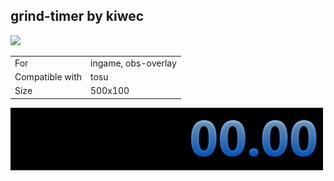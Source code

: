 ## grind-timer by kiwec

<a href="https://osuck.link/redirect/https://files.osuck.link/tosu/grind-timer by kiwec v1.1.zip" target="_blank"><img height="35" src="https://img.shields.io/badge/Download_PP_Counter-67A564?style=for-the-badge&logo=cloud&logoColor=white" /></a>  

|||
| ------------- | ------------- |
| For | ingame, obs-overlay |
| Compatible with | tosu |
| Size |  500x100 |


<img src="/.github/images/grind-timer by kiwec.png" /> 
